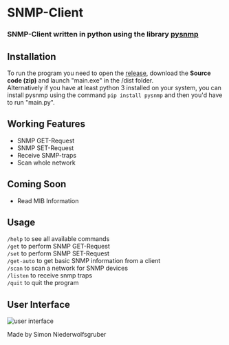 # SNMP-Client

### SNMP-Client written in python using the library [pysnmp](https://github.com/etingof/pysnmp)

## Installation

To run the program you need to open the [release](https://github.com/simonnieder/snmp-client/releases/), download the **Source code (zip)** and launch "main.exe" in the /dist folder.  
Alternatively if you have at least python 3 installed on your system, you can install pysnmp using the command `pip install pysnmp` and then you'd have to run "main.py".

## Working Features

- SNMP GET-Request
- SNMP SET-Request
- Receive SNMP-traps
- Scan whole network

## Coming Soon

- Read MIB Information

## Usage

`/help` to see all available commands  
`/get` to perform SNMP GET-Request  
`/set` to perform SNMP SET-Request  
`/get-auto` to get basic SNMP information from a client  
`/scan` to scan a network for SNMP devices  
`/listen` to receive snmp traps  
`/quit` to quit the program

## User Interface

![user interface](https://i.imgur.com/7YD2CFD.png)

Made by Simon Niederwolfsgruber
